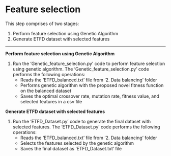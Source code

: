 # Feature selection

This step comprises of two stages:
1. Perform feature selection using Genetic Algorithm
2. Generate ETFD dataset with selected features

---

**Perform feature selection using Genetic Algorithm**
1.	Run the ‘Genetic_feature_selection.py’ code to perform feature selection using genetic algorithm. The ‘Genetic_feature_selection.py’ code performs the following operations:
    - Reads the ‘ETFD_balanced.txt’ file from ‘2. Data balancing’ folder
    - Performs genetic algorithm with the proposed novel fitness function on the balanced dataset
    - Saves the optimal crossover rate, mutation rate, fitness value, and selected features in a csv file

**Generate ETFD dataset with selected features**
1.	Run the ‘ETFD_Dataset.py’ code to generate the final dataset with selected features. The ‘ETFD_Dataset.py’ code performs the following operations:
    - Reads the ‘ETFD_balanced.txt’ file from ‘2. Data balancing’ folder
    - Selects the features selected by the genetic algorithm
    - Saves the final dataset as ‘ETFD_Dataset.txt’ file
